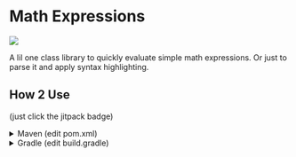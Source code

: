 # Math Expressions

[![](https://jitpack.io/v/AndyNoob/math-expressions.svg)](https://jitpack.io/#AndyNoob/math-expressions)

A lil one class library to quickly evaluate simple math expressions. Or just to parse it and apply syntax highlighting.

## How 2 Use

(just click the jitpack badge)

<details>

<summary>Maven (edit pom.xml)</summary>

```xml
    <repositories>
        ...
        <repository>
            <id>jitpack.io</id>
            <url>https://jitpack.io</url>
        </repository>
        ...
    </repositories>
```

```xml
    <dependencies>
        ...
        <dependency>
            <groupId>com.github.AndyNoob</groupId>
            <artifactId>math-expressions</artifactId>
            <version>INSERT VERSION HERE!!!!!!</version>
        </dependency>
        ...
    </dependencies>
```

</details>

<details>

<summary>Gradle (edit build.gradle)</summary>

```groovy
repositories {
    // ...
    maven { url 'https://jitpack.io' }
    // ...
}
```

```groovy
dependencies {
    // ...
    implementation 'com.github.AndyNoob:math-expressions:INSERT VERSION HERE !!!'
    // ...
}
```

</details>
